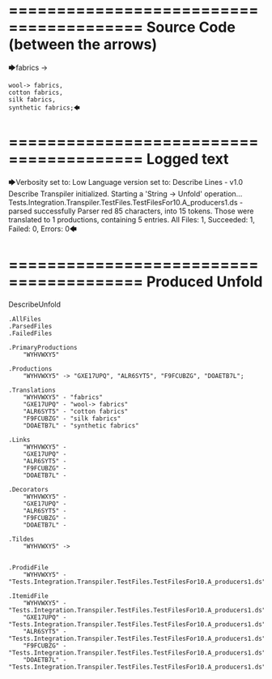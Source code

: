 ========================================
Source Code (between the arrows)
========================================

🡆fabrics ->

	wool-> fabrics,
	cotton fabrics,
	silk fabrics,
	synthetic fabrics;🡄

========================================
Logged text
========================================

🡆Verbosity set to: Low
Language version set to: Describe Lines - v1.0
Describe Transpiler initialized.
Starting a 'String -> Unfold' operation...
Tests.Integration.Transpiler.TestFiles.TestFilesFor10.A_producers1.ds - parsed successfully
Parser red 85 characters, into 15 tokens.
Those were translated to 1 productions, containing 5 entries.
All Files: 1, Succeeded: 1, Failed: 0, Errors: 0🡄

========================================
Produced Unfold
========================================

DescribeUnfold

    .AllFiles
    .ParsedFiles
    .FailedFiles

    .PrimaryProductions
        "WYHVWXY5" 

    .Productions
        "WYHVWXY5" -> "GXE17UPQ", "ALR6SYT5", "F9FCUBZG", "DOAETB7L";

    .Translations
        "WYHVWXY5" - "fabrics"
        "GXE17UPQ" - "wool-> fabrics"
        "ALR6SYT5" - "cotton fabrics"
        "F9FCUBZG" - "silk fabrics"
        "DOAETB7L" - "synthetic fabrics"

    .Links
        "WYHVWXY5" - 
        "GXE17UPQ" - 
        "ALR6SYT5" - 
        "F9FCUBZG" - 
        "DOAETB7L" - 

    .Decorators
        "WYHVWXY5" - 
        "GXE17UPQ" - 
        "ALR6SYT5" - 
        "F9FCUBZG" - 
        "DOAETB7L" - 

    .Tildes
        "WYHVWXY5" -> 


    .ProdidFile
        "WYHVWXY5" - "Tests.Integration.Transpiler.TestFiles.TestFilesFor10.A_producers1.ds"

    .ItemidFile
        "WYHVWXY5" - "Tests.Integration.Transpiler.TestFiles.TestFilesFor10.A_producers1.ds"
        "GXE17UPQ" - "Tests.Integration.Transpiler.TestFiles.TestFilesFor10.A_producers1.ds"
        "ALR6SYT5" - "Tests.Integration.Transpiler.TestFiles.TestFilesFor10.A_producers1.ds"
        "F9FCUBZG" - "Tests.Integration.Transpiler.TestFiles.TestFilesFor10.A_producers1.ds"
        "DOAETB7L" - "Tests.Integration.Transpiler.TestFiles.TestFilesFor10.A_producers1.ds"

